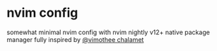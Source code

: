 # nvim config

somewhat minimal nvim config with nvim nightly v12+ native package manager
fully inspired by [@vimothee chalamet](https://github.com/SylvanFranklin)

